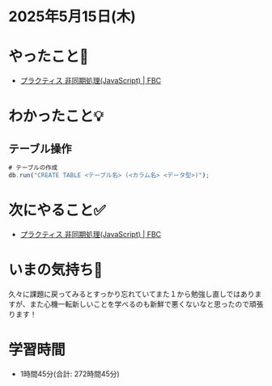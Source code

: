 # 2025年5月15日(木)

# やったこと📝

- [プラクティス 非同期処理\(JavaScript\) \| FBC](https://bootcamp.fjord.jp/practices/204)

# わかったこと💡

## テーブル操作
```javascript
# テーブルの作成
db.run("CREATE TABLE <テーブル名> (<カラム名> <データ型>)");
```
# 次にやること✅

- [プラクティス 非同期処理\(JavaScript\) \| FBC](https://bootcamp.fjord.jp/practices/204)

# いまの気持ち🫶

久々に課題に戻ってみるとすっかり忘れていてまた１から勉強し直しではありますが、また心機一転新しいことを学べるのも新鮮で悪くないなと思ったので頑張ります！

# 学習時間

- 1時間45分(合計: 272時間45分)
